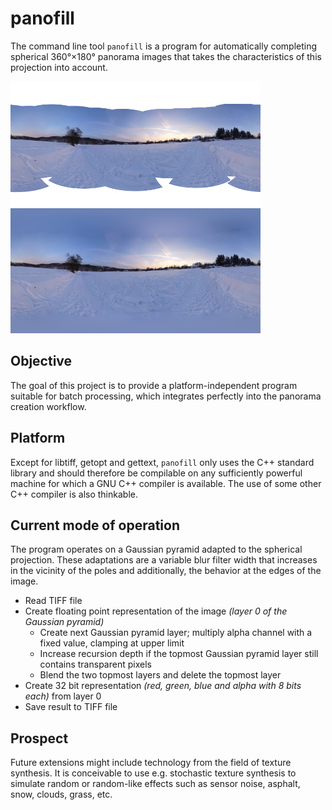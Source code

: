 # panofill

The command line tool `panofill` is a program for automatically completing spherical 360°×180° panorama images that takes the characteristics of this projection into account.

[![](img/test_in.png)![](img/test_out.png)](examples.md)

## Objective

The goal of this project is to provide a platform-independent program suitable for batch processing, which integrates perfectly into the panorama creation workflow.

## Platform

Except for libtiff, getopt and gettext, `panofill` only uses the C++ standard library and should therefore be compilable on any sufficiently powerful machine for which a GNU C++ compiler is available. The use of some other C++ compiler is also thinkable.

## Current mode of operation

The program operates on a Gaussian pyramid adapted to the spherical projection. These adaptations are a variable blur filter width that increases in the vicinity of the poles and additionally, the behavior at the edges of the image.

- Read TIFF file
- Create floating point representation of the image _(layer 0 of the Gaussian pyramid)_
  - Create next Gaussian pyramid layer; multiply alpha channel with a fixed value, clamping at upper limit
  - Increase recursion depth if the topmost Gaussian pyramid layer still contains transparent pixels
  - Blend the two topmost layers and delete the topmost layer
- Create 32 bit representation _(red, green, blue and alpha with 8 bits each)_ from layer 0
- Save result to TIFF file

## Prospect

Future extensions might include technology from the field of texture synthesis. It is conceivable to use e.g. stochastic texture synthesis to simulate random or random-like effects such as sensor noise, asphalt, snow, clouds, grass, etc.
